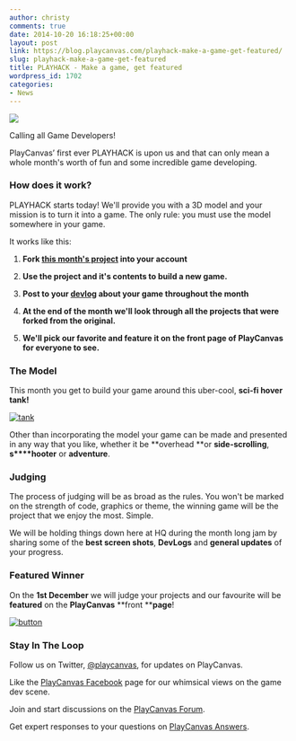 ```yaml
---
author: christy
comments: true
date: 2014-10-20 16:18:25+00:00
layout: post
link: https://blog.playcanvas.com/playhack-make-a-game-get-featured/
slug: playhack-make-a-game-get-featured
title: PLAYHACK - Make a game, get featured
wordpress_id: 1702
categories:
- News
---
```


[![](https://blog.playcanvas.com/wp-content/uploads/2014/10/PLAYHACK_clear.png)](http://blog.playcanvas.com/wp-content/uploads/2014/10/PLAYHACK_clear.png)

Calling all Game Developers!

PlayCanvas’ first ever PLAYHACK is upon us and that can only mean a whole month's worth of fun and some incredible game developing.


### How does it work?


PLAYHACK starts today! We'll provide you with a 3D model and your mission is to turn it into a game. The only rule: you must use the model somewhere in your game.

It works like this:



	
  1. **Fork [this month's project](https://playcanvas.com/playcanvas/gamejam-nov-14) into your account**

	
  2. **Use the project and it's contents to build a new game.**

	
  3. **Post to your [devlog](http://blog.playcanvas.com/the-devlog-playcanvas-community-feature/) about your game throughout the month**

	
  4. **At the end of the month we'll look through all the projects that were forked from the original.**

	
  5. **We'll pick our favorite and feature it on the front page of PlayCanvas for everyone to see.**




### The Model


This month you get to build your game around this uber-cool, **sci-fi hover tank!**

[![tank](https://blog.playcanvas.com/wp-content/uploads/2014/10/tank.jpg)](http://blog.playcanvas.com/wp-content/uploads/2014/10/tank.jpg)



Other than incorporating the model your game can be made and presented in any way that you like, whether it be **overhead **or **side-scrolling**, **s****hooter** or **adventure**.


### Judging


The process of judging will be as broad as the rules. You won't be marked on the strength of code, graphics or theme, the winning game will be the project that we enjoy the most. Simple.

We will be holding things down here at HQ during the month long jam by sharing some of the **best screen shots**, **DevLogs** and **general updates** of your progress.


### Featured Winner


On the **1st December** we will judge your projects and our favourite will be **featured** on the **PlayCanvas** **front ****page**!

[![button](https://blog.playcanvas.com/wp-content/uploads/2014/10/button.png)](https://playcanvas.com/playcanvas/gamejam-nov-14)


### Stay In The Loop


Follow us on Twitter, [@playcanvas](https://twitter.com/playcanvas), for updates on PlayCanvas.

Like the [PlayCanvas Facebook](http://facebook.com/playcanvas) page for our whimsical views on the game dev scene.

Join and start discussions on the [PlayCanvas Forum](http://forum.playcanvas.com/).

Get expert responses to your questions on [PlayCanvas Answers](http://answers.playcanvas.com/).
